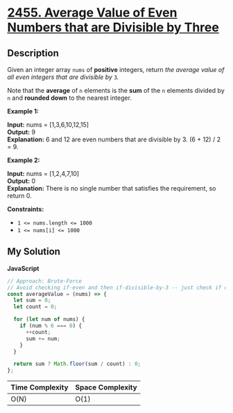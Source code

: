 # [2455. Average Value of Even Numbers that are Divisible by Three](https://leetcode.com/problems/average-value-of-even-numbers-that-are-divisible-by-three)

## Description

Given an integer array `nums` of **positive** integers, return _the average value of all even integers that are divisible by_ `3`_._

Note that the **average** of `n` elements is the **sum** of the `n` elements divided by `n` and **rounded down** to the nearest integer.

**Example 1:**

**Input:** nums = \[1,3,6,10,12,15\]  
**Output:** 9  
**Explanation:** 6 and 12 are even numbers that are divisible by 3. (6 + 12) / 2 = 9.

**Example 2:**

**Input:** nums = \[1,2,4,7,10\]  
**Output:** 0  
**Explanation:** There is no single number that satisfies the requirement, so return 0.

**Constraints:**

- `1 <= nums.length <= 1000`
- `1 <= nums[i] <= 1000`

## My Solution

**JavaScript**

```js
// Approach: Brute-Force
// Avoid checking if-even and then if-divisible-by-3 -- just check if divisible by 6!
const averageValue = (nums) => {
  let sum = 0;
  let count = 0;

  for (let num of nums) {
    if (num % 6 === 0) {
      ++count;
      sum += num;
    }
  }

  return sum ? Math.floor(sum / count) : 0;
};
```

| Time Complexity | Space Complexity |
| --------------- | ---------------- |
| O(N)            | O(1)             |
